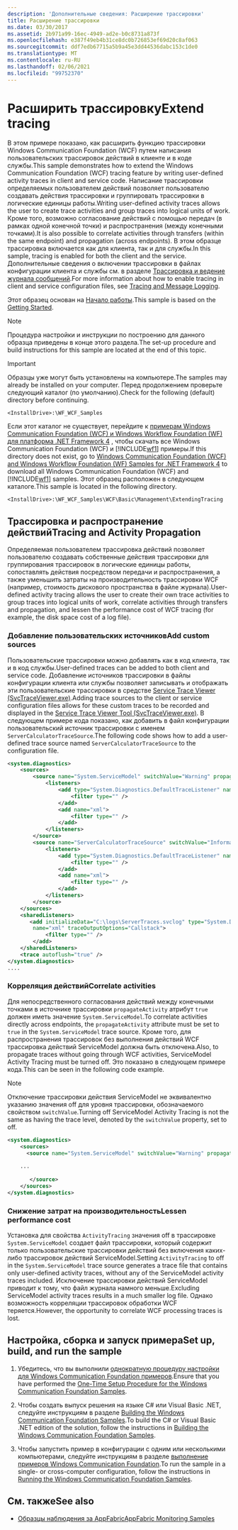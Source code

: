 ```yaml
---
description: 'Дополнительные сведения: Расширение трассировки'
title: Расширение трассировки
ms.date: 03/30/2017
ms.assetid: 2b971a99-16ec-4949-ad2e-b0c8731a873f
ms.openlocfilehash: e387f49eb4b31ce8dc0b726853ef69d20c8af063
ms.sourcegitcommit: ddf7edb67715a5b9a45e3dd44536dabc153c1de0
ms.translationtype: MT
ms.contentlocale: ru-RU
ms.lasthandoff: 02/06/2021
ms.locfileid: "99752370"
---
```

# <a name="extend-tracing"></a><span data-ttu-id="430ae-103">Расширить трассировку</span><span class="sxs-lookup"><span data-stu-id="430ae-103">Extend tracing</span></span>

<span data-ttu-id="430ae-104">В этом примере показано, как расширить функцию трассировки Windows Communication Foundation (WCF) путем написания пользовательских трассировок действий в клиенте и в коде службы.</span><span class="sxs-lookup"><span data-stu-id="430ae-104">This sample demonstrates how to extend the Windows Communication Foundation (WCF) tracing feature by writing user-defined activity traces in client and service code.</span></span> <span data-ttu-id="430ae-105">Написание трассировки определяемых пользователем действий позволяет пользователю создавать действия трассировки и группировать трассировки в логические единицы работы.</span><span class="sxs-lookup"><span data-stu-id="430ae-105">Writing user-defined activity traces allows the user to create trace activities and group traces into logical units of work.</span></span> <span data-ttu-id="430ae-106">Кроме того, возможно согласование действий с помощью передач (в рамках одной конечной точки) и распространения (между конечными точками).</span><span class="sxs-lookup"><span data-stu-id="430ae-106">It is also possible to correlate activities through transfers (within the same endpoint) and propagation (across endpoints).</span></span> <span data-ttu-id="430ae-107">В этом образце трассировка включается как для клиента, так и для службы.</span><span class="sxs-lookup"><span data-stu-id="430ae-107">In this sample, tracing is enabled for both the client and the service.</span></span> <span data-ttu-id="430ae-108">Дополнительные сведения о включении трассировки в файлах конфигурации клиента и службы см. в разделе [Трассировка и ведение журнала сообщений](tracing-and-message-logging.md).</span><span class="sxs-lookup"><span data-stu-id="430ae-108">For more information about how to enable tracing in client and service configuration files, see [Tracing and Message Logging](tracing-and-message-logging.md).</span></span>  
  
 <span data-ttu-id="430ae-109">Этот образец основан на [Начало работы](getting-started-sample.md).</span><span class="sxs-lookup"><span data-stu-id="430ae-109">This sample is based on the [Getting Started](getting-started-sample.md).</span></span>  
  
> [!NOTE]
> <span data-ttu-id="430ae-110">Процедура настройки и инструкции по построению для данного образца приведены в конце этого раздела.</span><span class="sxs-lookup"><span data-stu-id="430ae-110">The set-up procedure and build instructions for this sample are located at the end of this topic.</span></span>  
  
> [!IMPORTANT]
> <span data-ttu-id="430ae-111">Образцы уже могут быть установлены на компьютере.</span><span class="sxs-lookup"><span data-stu-id="430ae-111">The samples may already be installed on your computer.</span></span> <span data-ttu-id="430ae-112">Перед продолжением проверьте следующий каталог (по умолчанию).</span><span class="sxs-lookup"><span data-stu-id="430ae-112">Check for the following (default) directory before continuing.</span></span>  
>
> `<InstallDrive>:\WF_WCF_Samples`  
>
> <span data-ttu-id="430ae-113">Если этот каталог не существует, перейдите к [примерам Windows Communication Foundation (WCF) и Windows Workflow Foundation (WF) для платформа .NET Framework 4](https://www.microsoft.com/download/details.aspx?id=21459) , чтобы скачать все Windows Communication Foundation (WCF) и [!INCLUDE[wf1](../../../../includes/wf1-md.md)] примеры.</span><span class="sxs-lookup"><span data-stu-id="430ae-113">If this directory does not exist, go to [Windows Communication Foundation (WCF) and Windows Workflow Foundation (WF) Samples for .NET Framework 4](https://www.microsoft.com/download/details.aspx?id=21459) to download all Windows Communication Foundation (WCF) and [!INCLUDE[wf1](../../../../includes/wf1-md.md)] samples.</span></span> <span data-ttu-id="430ae-114">Этот образец расположен в следующем каталоге.</span><span class="sxs-lookup"><span data-stu-id="430ae-114">This sample is located in the following directory.</span></span>  
>
> `<InstallDrive>:\WF_WCF_Samples\WCF\Basic\Management\ExtendingTracing`  
  
## <a name="tracing-and-activity-propagation"></a><span data-ttu-id="430ae-115">Трассировка и распространение действий</span><span class="sxs-lookup"><span data-stu-id="430ae-115">Tracing and Activity Propagation</span></span>  

 <span data-ttu-id="430ae-116">Определяемая пользователем трассировка действий позволяет пользователю создавать собственные действия трассировки для группирования трассировок в логические единицы работы, сопоставлять действия посредством передачи и распространения, а также уменьшить затраты на производительность трассировки WCF (например, стоимость дискового пространства в файле журнала).</span><span class="sxs-lookup"><span data-stu-id="430ae-116">User-defined activity tracing allows the user to create their own trace activities to group traces into logical units of work, correlate activities through transfers and propagation, and lessen the performance cost of WCF tracing (for example, the disk space cost of a log file).</span></span>  
  
### <a name="add-custom-sources"></a><span data-ttu-id="430ae-117">Добавление пользовательских источников</span><span class="sxs-lookup"><span data-stu-id="430ae-117">Add custom sources</span></span>  

 <span data-ttu-id="430ae-118">Пользовательские трассировки можно добавлять как в код клиента, так и в код службы.</span><span class="sxs-lookup"><span data-stu-id="430ae-118">User-defined traces can be added to both client and service code.</span></span> <span data-ttu-id="430ae-119">Добавление источников трассировки в файлы конфигурации клиента или службы позволяет записывать и отображать эти пользовательские трассировки в средстве [Service Trace Viewer (SvcTraceViewer.exe)](../service-trace-viewer-tool-svctraceviewer-exe.md).</span><span class="sxs-lookup"><span data-stu-id="430ae-119">Adding trace sources to the client or service configuration files allows for these custom traces to be recorded and displayed in the [Service Trace Viewer Tool (SvcTraceViewer.exe)](../service-trace-viewer-tool-svctraceviewer-exe.md).</span></span> <span data-ttu-id="430ae-120">В следующем примере кода показано, как добавить в файл конфигурации пользовательский источник трассировки с именем `ServerCalculatorTraceSource`.</span><span class="sxs-lookup"><span data-stu-id="430ae-120">The following code shows how to add a user-defined trace source named `ServerCalculatorTraceSource` to the configuration file.</span></span>  
  
```xml  
<system.diagnostics>  
    <sources>  
        <source name="System.ServiceModel" switchValue="Warning" propagateActivity="true">  
            <listeners>  
                <add type="System.Diagnostics.DefaultTraceListener" name="Default">  
                    <filter type="" />  
                </add>  
                <add name="xml">  
                    <filter type="" />  
                </add>  
            </listeners>  
        </source>  
        <source name="ServerCalculatorTraceSource" switchValue="Information,ActivityTracing">  
            <listeners>  
                <add type="System.Diagnostics.DefaultTraceListener" name="Default">  
                    <filter type="" />  
                </add>  
                <add name="xml">  
                    <filter type="" />  
                </add>  
            </listeners>  
        </source>  
    </sources>  
    <sharedListeners>  
       <add initializeData="C:\logs\ServerTraces.svclog" type="System.Diagnostics.XmlWriterTraceListener"  
        name="xml" traceOutputOptions="Callstack">  
            <filter type="" />  
        </add>  
    </sharedListeners>  
    <trace autoflush="true" />  
</system.diagnostics>
....
```  
  
### <a name="correlate-activities"></a><span data-ttu-id="430ae-121">Корреляция действий</span><span class="sxs-lookup"><span data-stu-id="430ae-121">Correlate activities</span></span>  

 <span data-ttu-id="430ae-122">Для непосредственного согласования действий между конечными точками в источнике трассировки `propagateActivity` атрибут `true` должен иметь значение `System.ServiceModel`.</span><span class="sxs-lookup"><span data-stu-id="430ae-122">To correlate activities directly across endpoints, the `propagateActivity` attribute must be set to `true` in the `System.ServiceModel` trace source.</span></span> <span data-ttu-id="430ae-123">Кроме того, для распространения трассировок без выполнения действий WCF трассировка действий ServiceModel должна быть отключена.</span><span class="sxs-lookup"><span data-stu-id="430ae-123">Also, to propagate traces without going through WCF activities, ServiceModel Activity Tracing must be turned off.</span></span> <span data-ttu-id="430ae-124">Это показано в следующем примере кода.</span><span class="sxs-lookup"><span data-stu-id="430ae-124">This can be seen in the following code example.</span></span>  
  
> [!NOTE]
> <span data-ttu-id="430ae-125">Отключение трассировки действия ServiceModel не эквивалентно указанию значения off для уровня трассировки, обозначаемого свойством `switchValue`.</span><span class="sxs-lookup"><span data-stu-id="430ae-125">Turning off ServiceModel Activity Tracing is not the same as having the trace level, denoted by the `switchValue` property, set to off.</span></span>  
  
```xml  
<system.diagnostics>  
    <sources>  
      <source name="System.ServiceModel" switchValue="Warning" propagateActivity="true">  
  
    ...  
  
       </source>  
    </sources>  
</system.diagnostics>  
```  
  
### <a name="lessen-performance-cost"></a><span data-ttu-id="430ae-126">Снижение затрат на производительность</span><span class="sxs-lookup"><span data-stu-id="430ae-126">Lessen performance cost</span></span>  

 <span data-ttu-id="430ae-127">Установка для свойства `ActivityTracing` значения off в трассировке `System.ServiceModel` создает файл трассировки, который содержит только пользовательские трассировки действий без включения каких-либо трассировок действий ServiceModel.</span><span class="sxs-lookup"><span data-stu-id="430ae-127">Setting `ActivityTracing` to off in the `System.ServiceModel` trace source generates a trace file that contains only user-defined activity traces, without any of the ServiceModel activity traces included.</span></span> <span data-ttu-id="430ae-128">Исключение трассировки действий ServiceModel приводит к тому, что файл журнала намного меньше.</span><span class="sxs-lookup"><span data-stu-id="430ae-128">Excluding ServiceModel activity traces results in a much smaller log file.</span></span> <span data-ttu-id="430ae-129">Однако возможность корреляции трассировок обработки WCF теряется.</span><span class="sxs-lookup"><span data-stu-id="430ae-129">However, the opportunity to correlate WCF processing traces is lost.</span></span>  
  
## <a name="set-up-build-and-run-the-sample"></a><span data-ttu-id="430ae-130">Настройка, сборка и запуск примера</span><span class="sxs-lookup"><span data-stu-id="430ae-130">Set up, build, and run the sample</span></span>  
  
1. <span data-ttu-id="430ae-131">Убедитесь, что вы выполнили [однократную процедуру настройки для Windows Communication Foundation примеров](one-time-setup-procedure-for-the-wcf-samples.md).</span><span class="sxs-lookup"><span data-stu-id="430ae-131">Ensure that you have performed the [One-Time Setup Procedure for the Windows Communication Foundation Samples](one-time-setup-procedure-for-the-wcf-samples.md).</span></span>  
  
2. <span data-ttu-id="430ae-132">Чтобы создать выпуск решения на языке C# или Visual Basic .NET, следуйте инструкциям в разделе [Building the Windows Communication Foundation Samples](building-the-samples.md).</span><span class="sxs-lookup"><span data-stu-id="430ae-132">To build the C# or Visual Basic .NET edition of the solution, follow the instructions in [Building the Windows Communication Foundation Samples](building-the-samples.md).</span></span>  
  
3. <span data-ttu-id="430ae-133">Чтобы запустить пример в конфигурации с одним или несколькими компьютерами, следуйте инструкциям в разделе [выполнение примеров Windows Communication Foundation](running-the-samples.md).</span><span class="sxs-lookup"><span data-stu-id="430ae-133">To run the sample in a single- or cross-computer configuration, follow the instructions in [Running the Windows Communication Foundation Samples](running-the-samples.md).</span></span>  
  
## <a name="see-also"></a><span data-ttu-id="430ae-134">См. также</span><span class="sxs-lookup"><span data-stu-id="430ae-134">See also</span></span>

- <span data-ttu-id="430ae-135">[Образцы наблюдения за AppFabric](/previous-versions/appfabric/ff383407(v=azure.10))</span><span class="sxs-lookup"><span data-stu-id="430ae-135">[AppFabric Monitoring Samples](/previous-versions/appfabric/ff383407(v=azure.10))</span></span>
